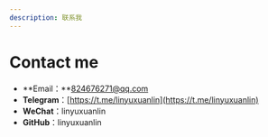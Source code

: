 ```yaml
---
description: 联系我
---
```


# Contact me



* **Email：**824676271@qq.com
* **Telegram**：[https://t.me/linyuxuanlin](https://t.me/linyuxuanlin)
* **WeChat**：linyuxuanlin
* **GitHub**：linyuxuanlin

